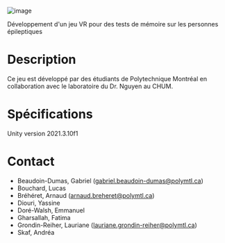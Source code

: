 ![image](https://user-images.githubusercontent.com/55560824/190422848-62acf42f-6357-45c6-85db-c49a0997048c.png)

Développement d'un jeu VR pour des tests de mémoire sur les personnes épileptiques

# Description
Ce jeu est développé par des étudiants de Polytechnique Montréal en collaboration avec le laboratoire du Dr. Nguyen au CHUM.

# Spécifications
Unity version 2021.3.10f1

# Contact
* Beaudoin-Dumas, Gabriel (gabriel.beaudoin-dumas@polymtl.ca)
* Bouchard, Lucas 
* Bréhéret, Arnaud (arnaud.breheret@polymtl.ca)
* Diouri, Yassine
* Doré-Walsh, Emmanuel
* Gharsallah, Fatima
* Grondin-Reiher, Lauriane (lauriane.grondin-reiher@polymtl.ca)
* Skaf, Andréa

